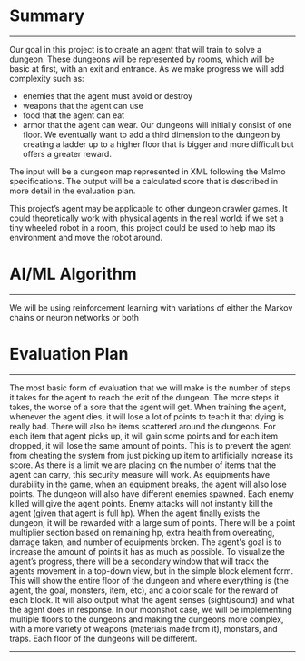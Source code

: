 # Summary
----------
Our goal in this project is to create an agent that will train to solve a dungeon. These dungeons will be represented by rooms, which will be basic at first, with an exit and entrance. As we make progress we will add complexity such as: 
- enemies that the agent must avoid or destroy
- weapons that the agent can use
- food that the agent can eat
- armor that the agent can wear.
Our dungeons will initially consist of one floor. We eventually want to add a third dimension to the dungeon by creating a ladder up to a higher floor that is bigger and more difficult but offers a greater reward. 

The input will be a dungeon map represented in XML following the Malmo specifications. The output will be a calculated score that is described in more detail in the evaluation plan.

This project’s agent may be applicable to other dungeon crawler games. It could theoretically work with physical agents in the real world: if we set a tiny wheeled robot in a room, this project could be used to help map its environment and move the robot around.

# AI/ML Algorithm
-----------------
We will be using reinforcement learning with variations of either the Markov chains or neuron networks or both

# Evaluation Plan
------------------
The most basic form of evaluation that we will make is the number of steps it takes for the agent to reach the exit of the dungeon. The more steps it takes, the worse of a sore that the agent will get. When training the agent, whenever the agent dies, it will lose a lot of points to teach it that dying is really bad. There will also be items scattered around the dungeons. For each item that agent picks up, it will gain some points and for each item dropped, it will lose the same amount of points. This is to prevent the agent from cheating the system from just picking up item to artificially increase its score. As there is a limit we are placing on the number of items that the agent can carry, this security measure will work. As equipments have durability in the game, when an equipment breaks, the agent will also lose points. The dungeon will also have different enemies spawned. Each enemy killed will give the agent points. Enemy attacks will not instantly kill the agent (given that agent is full hp). When the agent finally exists the dungeon, it will be rewarded with a large sum of points. There will be a point multiplier section based on remaining hp, extra health from overeating, damage taken, and number of equipments broken. The agent's goal is to increase the amount of points it has as much as possible.
To visualize the agent’s progress, there will be a secondary window that will track the agents movement in a top-down view, but in the simple block element form. This will show the entire floor of the dungeon and where everything is (the agent, the goal, monsters, item, etc), and a color scale for the reward of each block. It will also output what the agent senses (sight/sound) and what the agent does in response. In our moonshot case, we will be implementing multiple floors to the dungeons and making the dungeons more complex, with a more variety of weapons (materials made from it), monstars, and traps. Each floor of the dungeons will be different.

---
